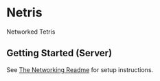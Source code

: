 # Netris
Networked Tetris

## Getting Started (Server)
See [The Networking Readme](/kentris/README.md) for setup instructions.

